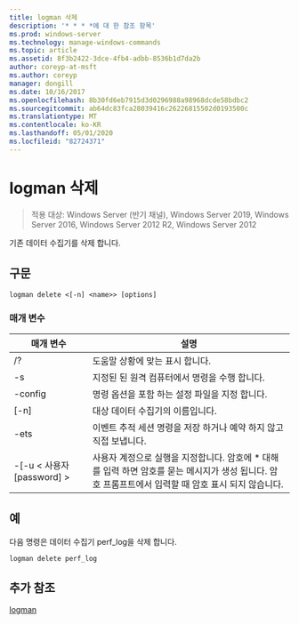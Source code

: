 ```yaml
---
title: logman 삭제
description: '* * * *에 대 한 참조 항목'
ms.prod: windows-server
ms.technology: manage-windows-commands
ms.topic: article
ms.assetid: 8f3b2422-3dce-4fb4-adbb-8536b1d7da2b
author: coreyp-at-msft
ms.author: coreyp
manager: dongill
ms.date: 10/16/2017
ms.openlocfilehash: 8b30fd6eb7915d3d0296988a98968dcde58bdbc2
ms.sourcegitcommit: ab64dc83fca28039416c26226815502d0193500c
ms.translationtype: MT
ms.contentlocale: ko-KR
ms.lasthandoff: 05/01/2020
ms.locfileid: "82724371"
---
```

# <a name="logman-delete"></a>logman 삭제

> 적용 대상: Windows Server (반기 채널), Windows Server 2019, Windows Server 2016, Windows Server 2012 R2, Windows Server 2012

기존 데이터 수집기를 삭제 합니다.  

## <a name="syntax"></a>구문  
```  
logman delete <[-n] <name>> [options]  
```  
### <a name="parameters"></a>매개 변수  

|        매개 변수        |                                                                               설명                                                                               |
|-------------------------|-------------------------------------------------------------------------------------------------------------------------------------------------------------------------|
|           /?            |                                                                    도움말 상황에 맞는 표시 합니다.                                                                     |
|   -s<computer name>    |                                                          지정된 된 원격 컴퓨터에서 명령을 수행 합니다.                                                          |
|     -config <value>     |                                                         명령 옵션을 포함 하는 설정 파일을 지정 합니다.                                                         |
|       [-n]<name>       |                                                                   대상 데이터 수집기의 이름입니다.                                                                    |
|          -ets           |                                              이벤트 추적 세션 명령을 저장 하거나 예약 하지 않고 직접 보냅니다.                                               |
| -[-u < 사용자 [password] > | 사용자 계정으로 실행을 지정합니다. 암호에 \* 대해를 입력 하면 암호를 묻는 메시지가 생성 됩니다. 암호 프롬프트에서 입력할 때 암호 표시 되지 않습니다. |

## <a name="examples"></a>예  
다음 명령은 데이터 수집기 perf_log을 삭제 합니다.  
```  
logman delete perf_log  
```  
## <a name="additional-references"></a>추가 참조  
[logman](logman.md)  
